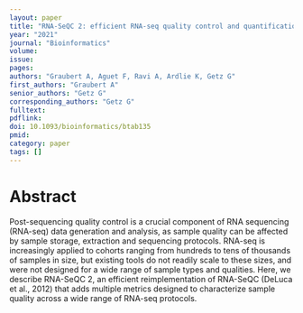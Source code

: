 ```yaml
---
layout: paper
title: "RNA-SeQC 2: efficient RNA-seq quality control and quantification for large cohorts"
year: "2021"
journal: "Bioinformatics"
volume: 
issue: 
pages: 
authors: "Graubert A, Aguet F, Ravi A, Ardlie K, Getz G"
first_authors: "Graubert A"
senior_authors: "Getz G"
corresponding_authors: "Getz G"
fulltext:
pdflink:
doi: 10.1093/bioinformatics/btab135
pmid:
category: paper
tags: []
---
```


# Abstract

Post-sequencing quality control is a crucial component of RNA sequencing (RNA-seq) data generation and analysis, as sample quality can be affected by sample storage, extraction and sequencing protocols. RNA-seq is increasingly applied to cohorts ranging from hundreds to tens of thousands of samples in size, but existing tools do not readily scale to these sizes, and were not designed for a wide range of sample types and qualities. Here, we describe RNA-SeQC 2, an efficient reimplementation of RNA-SeQC (DeLuca et al., 2012) that adds multiple metrics designed to characterize sample quality across a wide range of RNA-seq protocols.




